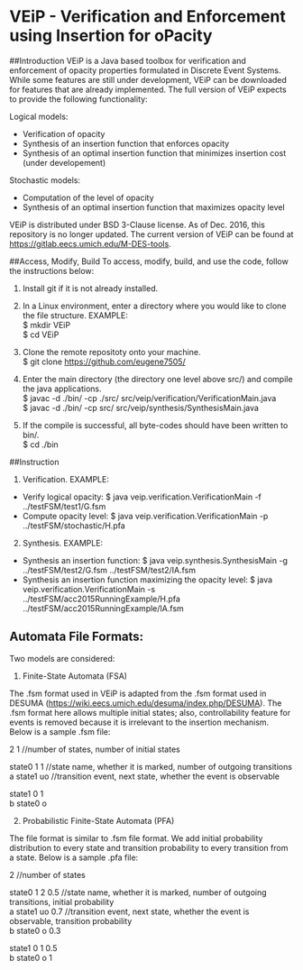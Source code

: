 # VEiP - Verification and Enforcement using Insertion for oPacity




##Introduction
VEiP is a Java based toolbox for verification and enforcement of opacity properties formulated in Discrete Event Systems. While some features are still under development, VEiP can be downloaded for features that are already implemented. The full version of VEiP expects to provide the following functionality:

Logical models:
* Verification of opacity
* Synthesis of an insertion function that enforces opacity
* Synthesis of an optimal insertion function that minimizes insertion cost (under developement)

Stochastic models:
* Computation of the level of opacity
* Synthesis of an optimal insertion function that maximizes opacity level 

VEiP is distributed under BSD 3-Clause license. As of Dec. 2016, this repository is no longer updated. The current version of VEiP can be found at https://gitlab.eecs.umich.edu/M-DES-tools.

##Access, Modify, Build 
To access, modify, build, and use the code, follow the instructions below:

1) Install git if it is not already installed. 

2) In a Linux environment, enter a directory where you would like to clone the file structure. EXAMPLE: <br />
$ mkdir VEiP <br />
$ cd VEiP <br />

3) Clone the remote repositoty onto your machine. <br />
$ git clone https://github.com/eugene7505/

4) Enter the main directory (the directory one level above src/) and compile the java applications. <br />
$ javac -d ./bin/ -cp ./src/ src/veip/verification/VerificationMain.java  <br />
$ javac -d ./bin/ -cp src/ src/veip/synthesis/SynthesisMain.java  <br />

5) If the compile is successful, all byte-codes should have been written to bin/. <br />
$ cd ./bin

##Instruction
1) Verification. EXAMPLE: 
* Verify logical opacity: 
$ java veip.verification.VerificationMain -f ../testFSM/test1/G.fsm
* Compute opacity level:
$ java veip.verification.VerificationMain -p ../testFSM/stochastic/H.pfa

2) Synthesis. EXAMPLE: 
* Synthesis an insertion function: 
$ java veip.synthesis.SynthesisMain -g ../testFSM/test2/G.fsm ../testFSM/test2/IA.fsm
* Synthesis an insertion function maximizing the opacity level: 
$ java veip.verification.VerificationMain -s ../testFSM/acc2015RunningExample/H.pfa ../testFSM/acc2015RunningExample/IA.fsm 

## Automata File Formats:
Two models are considered: 

1) Finite-State Automata (FSA)

The .fsm format used in VEiP is adapted from the .fsm format used in DESUMA (https://wiki.eecs.umich.edu/desuma/index.php/DESUMA). The .fsm format here allows multiple initial states; also, controllability feature for events is removed because it is irrelevant to the insertion mechanism. 
Below is a sample .fsm file:

2	1  //number of states, number of initial states 

state0	1	1  //state name, whether it is marked, number of outgoing transitions <br />
a	state1	uo   //transition event, next state, whether the event is observable  <br />

state1	0	1 <br />
b	state0	o <br />

2) Probabilistic Finite-State Automata (PFA)

The file format is similar to .fsm file format. We add initial probability distribution to every state and transition probability to every transition from a state. Below is a sample .pfa file:

2 //number of states

state0	 1	2  0.5  //state name, whether it is marked, number of outgoing transitions, initial probability <br />
a	state1	uo  0.7   //transition event, next state, whether the event is observable, transition probability  <br />
b	state0	o  0.3   

state1	0	 1  0.5 <br />
b	state0	o  1 <br />
